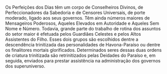 ﻿Os Perfeições dos Dias têm um corpo de Conselheiros Divinos, de Perfeccionadores da Sabedoria e de Censores Universais, de porte moderado, ligado aos seus governos. Têm ainda números maiores de Mensageiros Poderosos, Aqueles Elevados em Autoridade e Aqueles Sem Nome e Número. Todavia, grande parte do trabalho de rotina dos assuntos do setor maior é efetuada pelos Guardiães Celestes e pelos Altos Assistentes do Filho. Esses dois grupos são escolhidos dentre a descendência trinitizada das personalidades de Havona-Paraíso ou dentre os finalitores mortais glorificados. Determinados seres dessas duas ordens de criatura trinitizada são retrinitizados pelas Deidades do Paraíso e, em seguida, enviados para prestar assistência na administração dos governos dos superuniverso.